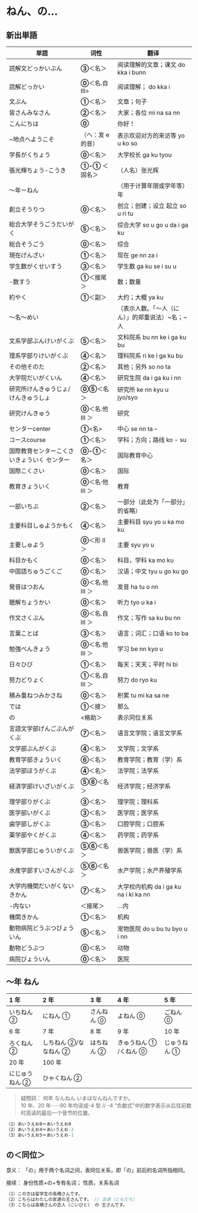 # ねん、の...

## 新出単語

<vue-audio file="../audio/2-3-たんご.mp4" loop />

| 単語                                                         | 词性              | 翻译                                             |
| ------------------------------------------------------------ | ----------------- | ------------------------------------------------ |
| 読解文<JpWord>どっかいぶん</JpWord>                          | **③**＜名＞       | 阅读理解的文章；课文 do kka i bunn               |
| 読解<JpWord>どっかい</JpWord>                                | **⓪**＜名.自 Ⅲ>   | 阅读理解； do kka i                              |
| 文<JpWord>ぶん</JpWord>                                      | **①**＜名＞       | 文章；句子                                       |
| 皆さん<JpWord>みなさん</JpWord>                              | **②**＜名＞       | 大家；各位 mi na sa nn                           |
| <JpWord>こんにちは</JpWord>                                  | **⓪**             | 你好！                                           |
| ~地点<JpWord>へようこそ</JpWord>                             | （へ：发 e 的音） | 表示欢迎对方的来访等 yo u ko so                  |
| 学長<JpWord>がくちょう</JpWord>                              | **⓪**＜名＞       | 大学校长 ga ku tyou                              |
| 張光輝<JpWord>ちょう-こうき</JpWord>                         | **①-①** ＜固名＞  | （人名）张光辉                                   |
| ～年<JpWord>ーねん</JpWord>                                  |                   | （用于计算年限或学年等）年                       |
| 創立<JpWord>そうりつ</JpWord>                                | **⓪**＜名＞       | 创立；创建；设立 起立 so u ri tu                 |
| 総合大学<JpWord>そうごうだいがく</JpWord>                    | **⑤**＜名＞       | 综合大学 so u go u da i ga ku                    |
| 総合<JpWord>そうごう</JpWord>                                | **⓪**＜名＞       | 综合                                             |
| 現在<JpWord>げんざい</JpWord>                                | **①**＜名＞       | 现在 ge nn za i                                  |
| 学生数<JpWord>がくせいすう</JpWord>                          | **③**＜名＞       | 学生数 ga ku se i su u                           |
| -数<JpWord>すう</JpWord>                                     | **①**＜接尾＞     | 数；数量                                         |
| 約<JpWord>やく</JpWord>                                      | **①**＜副＞       | 大约；大概 ya ku                                 |
| ～名<JpWord>～めい</JpWord>                                  |                   | （表示人数。「～人（にん）」的郑重说法）~名；~人 |
| 文系学部<JpWord>ぶんけいがくぶ</JpWord>                      | **⑤**＜名＞       | 文科院系 bu nn ke i ga ku bu                     |
| 理系学部<JpWord>りけいがくぶ</JpWord>                        | **④**＜名＞       | 理科院系 ri ke i ga ku bu                        |
| その他<JpWord>そのた</JpWord>                                | **②**＜名＞       | 其他；另外 so no ta                              |
| 大学院<JpWord>だいがくいん</JpWord>                          | **④**＜名＞       | 研究生院 da i ga ku i nn                         |
| 研究所<JpWord>けんきゅうじょ/けんきゅうしょ</JpWord>         | **⓪⑤**＜名＞      | 研究所 ke nn kyu u jyo/syo                       |
| 研究<JpWord>けんきゅう</JpWord>                              | **⓪**＜名.他 Ⅲ ＞ | 研究                                             |
| センター<JpWord>center</JpWord>                              | **①**<名>         | 中心 se nn ta –                                  |
| コース<JpWord>course</JpWord>                                | **①**＜名＞       | 学科；方向；路线 ko - su                         |
| 国際教育センター<JpWord>こくさいきょういく センター</JpWord> | **⓪-①**＜名＞     | 国际教育中心                                     |
| 国際<JpWord>こくさい</JpWord>                                | **⓪**＜名＞       | 国际                                             |
| 教育<JpWord>きょういく</JpWord>                              | **⓪**＜名·他 Ⅲ ＞ | 教育                                             |
| 一部<JpWord>いちぶ</JpWord>                                  | **②**＜名＞       | 一部分（此处为「一部分」的省略）                 |
| 主要科目<JpWord>しゅようかもく</JpWord>                      | **④**＜名＞       | 主要科目 syu yo u ka mo ku                       |
| 主要<JpWord>しゅよう</JpWord>                                | **⓪**＜形 Ⅱ ＞    | 主要 syu yo u                                    |
| 科目<JpWord>かもく</JpWord>                                  | **⓪**＜名＞       | 科目，学科 ka mo ku                              |
| 中国語<JpWord>ちゅうごくご</JpWord>                          | **⓪**＜名＞       | 汉语；中文 tyu u go ku go                        |
| 発音<JpWord>はつおん</JpWord>                                | **⓪**＜名.他 Ⅲ ＞ | 发音 ha tu o nn                                  |
| 聴解<JpWord>ちょうかい</JpWord>                              | **⓪**＜名＞       | 听力 tyo u ka i                                  |
| 作文<JpWord>さくぶん</JpWord>                                | **⓪**＜名.自 Ⅲ ＞ | 作文；写作 sa ku bu nn                           |
| 言葉<JpWord>ことば</JpWord>                                  | **③**＜名＞       | 语言；词汇；口语 ko to ba                        |
| 勉強<JpWord>べんきょう</JpWord>                              | **⓪**＜名.他 Ⅲ ＞ | 学习 be nn kyo u                                 |
| 日々<JpWord>ひび</JpWord>                                    | **①**＜名＞       | 每天；天天；平时 hi bi                           |
| 努力<JpWord>どりょく</JpWord>                                | **①**＜名.自 Ⅲ ＞ | 努力 do ryo ku                                   |
| 積み重ね<JpWord>つみかさね</JpWord>                          | **⓪**＜名＞       | 积累 tu mi ka sa ne                              |
| <JpWord>では</JpWord>                                        | **①**＜接＞       | 那么                                             |
| <JpWord>の</JpWord>                                          | <格助＞           | 表示同位关系                                     |
| 言語文学部<JpWord>げんごぶんがくぶ</JpWord>                  | **⑦**＜名＞       | 语言文学院；语言文学系                           |
| 文学部<JpWord>ぶんがくぶ</JpWord>                            | **④**＜名＞       | 文学院；文学系                                   |
| 教育学部<JpWord>きょういく</JpWord>                          | **⑥**＜名＞       | 教育学院；教育（学）系                           |
| 法学部<JpWord>ほうがくぶ</JpWord>                            | **④**＜名＞       | 法学院；法学系                                   |
| 経済学部<JpWord>けいざいがくぶ</JpWord>                      | **⑤⑥**＜名＞      | 经济学院；经济学系                               |
| 理学部<JpWord>りがくぶ</JpWord>                              | **③**＜名＞       | 理学院；理科系                                   |
| 医学部<JpWord>いがくぶ</JpWord>                              | **③**＜名＞       | 医学院；医学系                                   |
| 歯学部<JpWord>しがくぶ</JpWord>                              | **③**＜名＞       | 口腔学院；口腔系                                 |
| 薬学部<JpWord>やくがくぶ</JpWord>                            | **④**＜名＞       | 药学院；药学系                                   |
| 獣医学部<JpWord>じゅういがくぶ</JpWord>                      | **⑤⑥**＜名＞      | 兽医学院；兽医（学）系                           |
| 水産学部<JpWord>すいさんがくぶ</JpWord>                      | **⑤⑥**＜名＞      | 水产学院；水产养殖学系                           |
| 大学内機関<JpWord>だいがくないきかん</JpWord>                | **⑦**＜名＞       | 大学校内机构 da i ga ku na i ki ka nn            |
| -内<JpWord>ない</JpWord>                                     | ＜接尾＞          | …内                                              |
| 機関<JpWord>きかん</JpWord>                                  | **①**＜名＞       | 机构                                             |
| 動物病院<JpWord>どうぶつびょういん</JpWord>                  | **⑤**＜名＞       | 宠物医院 do u bu tu byo u i nn                   |
| 動物<JpWord>どうぶつ</JpWord>                                | **⓪**＜名＞       | 动物                                             |
| 病院<JpWord>びょういん</JpWord>                              | **⓪**＜名＞       | 医院                                             |

## ～年 ねん

| 1 年           | 2 年                  | 3 年       | 4 年                   | 5 年         |
| :------------- | :-------------------- | :--------- | :--------------------- | :----------- |
| いちねん ②     | にねん ①              | さんねん ⓪ | よねん ⓪               | ごねん ⓪     |
| 6 年           | 7 年                  | 8 年       | 9 年                   | 10 年        |
| ろくねん ②     | しちねん ②/ななねん ② | はちねん ② | きゅうねん ① /くねん ⓪ | じゅうねん ① |
| 20 年          | 100 年                |            |                        |              |
| にじゅうねん ② | ひゃくねん ②          |            |                        |              |

> 疑問詞： 何年 なんねん いまはなんねんですか。  
> 10 年、20 年······90 年均读成-4 型 // -4 "负数式"中的数字表示从后往前数时高读的最后一个音节的位置。

```ts
（1）あいうえお0＝あいうえお0
（2）あいうえお4＝あいうえお-2
（3）あいうえお5＝あいうえお-1
```

## の＜同位＞

意义： 「の」用于两个名词之间，表同位关系，即「の」前后的名词所指相同。

接续： 身份性质+の+专有名词； 性质，关系名词

```ts
（1）この方は留学生の高橋さんです。
（2）こちらはわたしの友達の王さんです。 // 友達（ともだち）
（3）こちらは高橋さんの恋人（こいびと） の 王さんです。
```
